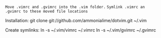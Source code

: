 `Move .vimrc and .gvimrc into the .vim folder.`
`Symlink .vimrc an .gvimrc to these moved file locations`

Installation:
    git clone git://github.com/ammonialime/dotvim.git ~/.vim

Create symlinks:
    ln -s ~/.vim/vimrc ~/.vimrc
    ln -s ~/.vim/gvimrc ~/.gvimrc
